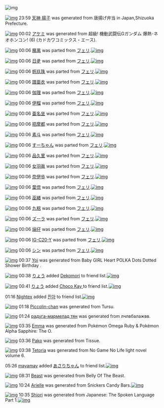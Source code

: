 ![img](http://gdrive-cdn.herokuapp.com/537b65a5bc09f0000721dda7/512px-barcode.png)

[![img](http://www.deviantsart.com/vjmn1t.png)](http://www.barcodekanojo.com/kanojo/3192391/%E5%A4%A9%E7%A5%9E%20%E6%8F%9A%E5%AD%90) 23:59 [天神 揚子](http://www.barcodekanojo.com/kanojo/3192391/%E5%A4%A9%E7%A5%9E%20%E6%8F%9A%E5%AD%90) was generated from 唐揚げ弁当 in Japan,Shizuoka Prefecture.

[![img](http://www.deviantsart.com/39k57ht.png)](http://www.barcodekanojo.com/kanojo/3192392/%E3%82%A2%E3%82%B1%E3%83%9F) 00:02 [アケミ](http://www.barcodekanojo.com/kanojo/3192392/%E3%82%A2%E3%82%B1%E3%83%9F) was generated from 超級! 機動武闘伝Gガンダム 爆熱･ネオホンコン! (6) (カドカワコミックス・エース).

[![img](http://www.deviantsart.com/2i33mi.png)](http://www.barcodekanojo.com/kanojo/581703/%E8%87%8F%E7%A6%BA) 00:06 [臏禺](http://www.barcodekanojo.com/kanojo/581703/%E8%87%8F%E7%A6%BA) was parted from [フェリ](http://www.barcodekanojo.com/kanojo/581703/%E8%87%8F%E7%A6%BA).[![img](http://www.deviantsart.com/2ekpk5a.jpeg)](http://www.barcodekanojo.com/user/12204/%E3%83%95%E3%82%A7%E3%83%AA) 

[![img](http://www.deviantsart.com/b7rsd0.png)](http://www.barcodekanojo.com/kanojo/581594/%E6%97%A5%E5%A4%9B) 00:06 [日夛](http://www.barcodekanojo.com/kanojo/581594/%E6%97%A5%E5%A4%9B) was parted from [フェリ](http://www.barcodekanojo.com/kanojo/581594/%E6%97%A5%E5%A4%9B).[![img](http://www.deviantsart.com/2ekpk5a.jpeg)](http://www.barcodekanojo.com/user/12204/%E3%83%95%E3%82%A7%E3%83%AA) 

[![img](http://www.deviantsart.com/34r1pcr.png)](http://www.barcodekanojo.com/kanojo/587395/%E5%B8%86%E7%8E%96%E7%8F%A0) 00:06 [帆玖珠](http://www.barcodekanojo.com/kanojo/587395/%E5%B8%86%E7%8E%96%E7%8F%A0) was parted from [フェリ](http://www.barcodekanojo.com/kanojo/587395/%E5%B8%86%E7%8E%96%E7%8F%A0).[![img](http://www.deviantsart.com/2ekpk5a.jpeg)](http://www.barcodekanojo.com/user/12204/%E3%83%95%E3%82%A7%E3%83%AA) 

[![img](http://www.deviantsart.com/1sqgu0r.png)](http://www.barcodekanojo.com/kanojo/587431/%E8%AD%9C%E4%BA%9C%E8%A1%A3) 00:06 [譜亜衣](http://www.barcodekanojo.com/kanojo/587431/%E8%AD%9C%E4%BA%9C%E8%A1%A3) was parted from [フェリ](http://www.barcodekanojo.com/kanojo/587431/%E8%AD%9C%E4%BA%9C%E8%A1%A3).[![img](http://www.deviantsart.com/2ekpk5a.jpeg)](http://www.barcodekanojo.com/user/12204/%E3%83%95%E3%82%A7%E3%83%AA) 

[![img](http://www.deviantsart.com/hcmmsc.png)](http://www.barcodekanojo.com/kanojo/586780/%E4%BC%BD%E7%90%86) 00:06 [伽理](http://www.barcodekanojo.com/kanojo/586780/%E4%BC%BD%E7%90%86) was parted from [フェリ](http://www.barcodekanojo.com/kanojo/586780/%E4%BC%BD%E7%90%86).[![img](http://www.deviantsart.com/2ekpk5a.jpeg)](http://www.barcodekanojo.com/user/12204/%E3%83%95%E3%82%A7%E3%83%AA) 

[![img](http://www.deviantsart.com/25gg1h2.png)](http://www.barcodekanojo.com/kanojo/572256/%E4%BC%8A%E6%A6%B4) 00:06 [伊榴](http://www.barcodekanojo.com/kanojo/572256/%E4%BC%8A%E6%A6%B4) was parted from [フェリ](http://www.barcodekanojo.com/kanojo/572256/%E4%BC%8A%E6%A6%B4).[![img](http://www.deviantsart.com/2ekpk5a.jpeg)](http://www.barcodekanojo.com/user/12204/%E3%83%95%E3%82%A7%E3%83%AA) 

[![img](http://www.deviantsart.com/uuf1qf.png)](http://www.barcodekanojo.com/kanojo/574124/%E4%BA%9C%E5%90%8D%E5%9D%90) 00:06 [亜名坐](http://www.barcodekanojo.com/kanojo/574124/%E4%BA%9C%E5%90%8D%E5%9D%90) was parted from [フェリ](http://www.barcodekanojo.com/kanojo/574124/%E4%BA%9C%E5%90%8D%E5%9D%90).[![img](http://www.deviantsart.com/2ekpk5a.jpeg)](http://www.barcodekanojo.com/user/12204/%E3%83%95%E3%82%A7%E3%83%AA) 

[![img](http://www.deviantsart.com/3ncjur3.png)](http://www.barcodekanojo.com/kanojo/572145/%E6%8A%8A%E6%91%A9%E9%83%BD) 00:06 [把摩都](http://www.barcodekanojo.com/kanojo/572145/%E6%8A%8A%E6%91%A9%E9%83%BD) was parted from [フェリ](http://www.barcodekanojo.com/kanojo/572145/%E6%8A%8A%E6%91%A9%E9%83%BD).[![img](http://www.deviantsart.com/2ekpk5a.jpeg)](http://www.barcodekanojo.com/user/12204/%E3%83%95%E3%82%A7%E3%83%AA) 

[![img](http://www.deviantsart.com/192dj16.png)](http://www.barcodekanojo.com/kanojo/572165/%E7%B4%A0%E6%96%97) 00:06 [素斗](http://www.barcodekanojo.com/kanojo/572165/%E7%B4%A0%E6%96%97) was parted from [フェリ](http://www.barcodekanojo.com/kanojo/572165/%E7%B4%A0%E6%96%97).[![img](http://www.deviantsart.com/2ekpk5a.jpeg)](http://www.barcodekanojo.com/user/12204/%E3%83%95%E3%82%A7%E3%83%AA) 

[![img](http://www.deviantsart.com/3mspsrh.png)](http://www.barcodekanojo.com/kanojo/78863/%E3%81%99%E3%83%BC%E3%81%A1%E3%82%83%E3%82%93) 00:06 [すーちゃん](http://www.barcodekanojo.com/kanojo/78863/%E3%81%99%E3%83%BC%E3%81%A1%E3%82%83%E3%82%93) was parted from [フェリ](http://www.barcodekanojo.com/kanojo/78863/%E3%81%99%E3%83%BC%E3%81%A1%E3%82%83%E3%82%93).[![img](http://www.deviantsart.com/2ekpk5a.jpeg)](http://www.barcodekanojo.com/user/12204/%E3%83%95%E3%82%A7%E3%83%AA) 

[![img](http://www.deviantsart.com/37echl8.png)](http://www.barcodekanojo.com/kanojo/764546/%E5%93%81%E4%B9%85%E9%87%8C) 00:06 [品久里](http://www.barcodekanojo.com/kanojo/764546/%E5%93%81%E4%B9%85%E9%87%8C) was parted from [フェリ](http://www.barcodekanojo.com/kanojo/764546/%E5%93%81%E4%B9%85%E9%87%8C).[![img](http://www.deviantsart.com/2ekpk5a.jpeg)](http://www.barcodekanojo.com/user/12204/%E3%83%95%E3%82%A7%E3%83%AA) 

[![img](http://www.deviantsart.com/2603b1r.png)](http://www.barcodekanojo.com/kanojo/580536/%E5%A5%B3%E7%BE%BD%E7%9C%9E) 00:06 [女羽眞](http://www.barcodekanojo.com/kanojo/580536/%E5%A5%B3%E7%BE%BD%E7%9C%9E) was parted from [フェリ](http://www.barcodekanojo.com/kanojo/580536/%E5%A5%B3%E7%BE%BD%E7%9C%9E).[![img](http://www.deviantsart.com/2ekpk5a.jpeg)](http://www.barcodekanojo.com/user/12204/%E3%83%95%E3%82%A7%E3%83%AA) 

[![img](http://www.deviantsart.com/sf4ltu.png)](http://www.barcodekanojo.com/kanojo/587502/%E5%A5%88%E4%BC%8A%E6%AD%A9) 00:06 [奈伊歩](http://www.barcodekanojo.com/kanojo/587502/%E5%A5%88%E4%BC%8A%E6%AD%A9) was parted from [フェリ](http://www.barcodekanojo.com/kanojo/587502/%E5%A5%88%E4%BC%8A%E6%AD%A9).[![img](http://www.deviantsart.com/2ekpk5a.jpeg)](http://www.barcodekanojo.com/user/12204/%E3%83%95%E3%82%A7%E3%83%AA) 

[![img](http://www.deviantsart.com/138gdne.png)](http://www.barcodekanojo.com/kanojo/587413/%E8%91%89%E5%80%B6) 00:06 [葉倶](http://www.barcodekanojo.com/kanojo/587413/%E8%91%89%E5%80%B6) was parted from [フェリ](http://www.barcodekanojo.com/kanojo/587413/%E8%91%89%E5%80%B6).[![img](http://www.deviantsart.com/2ekpk5a.jpeg)](http://www.barcodekanojo.com/user/12204/%E3%83%95%E3%82%A7%E3%83%AA) 

[![img](http://www.deviantsart.com/thu98o.png)](http://www.barcodekanojo.com/kanojo/587380/%E5%B7%AB%E7%B7%92) 00:06 [巫緒](http://www.barcodekanojo.com/kanojo/587380/%E5%B7%AB%E7%B7%92) was parted from [フェリ](http://www.barcodekanojo.com/kanojo/587380/%E5%B7%AB%E7%B7%92).[![img](http://www.deviantsart.com/2ekpk5a.jpeg)](http://www.barcodekanojo.com/user/12204/%E3%83%95%E3%82%A7%E3%83%AA) 

[![img](http://www.deviantsart.com/ah476.png)](http://www.barcodekanojo.com/kanojo/581722/%E4%B9%9D%E6%A2%A0) 00:06 [九梠](http://www.barcodekanojo.com/kanojo/581722/%E4%B9%9D%E6%A2%A0) was parted from [フェリ](http://www.barcodekanojo.com/kanojo/581722/%E4%B9%9D%E6%A2%A0).[![img](http://www.deviantsart.com/2ekpk5a.jpeg)](http://www.barcodekanojo.com/user/12204/%E3%83%95%E3%82%A7%E3%83%AA) 

[![img](http://www.deviantsart.com/1djeem8.png)](http://www.barcodekanojo.com/kanojo/550451/%E3%82%BA%E3%83%BC%E3%83%A9) 00:06 [ズーラ](http://www.barcodekanojo.com/kanojo/550451/%E3%82%BA%E3%83%BC%E3%83%A9) was parted from [フェリ](http://www.barcodekanojo.com/kanojo/550451/%E3%82%BA%E3%83%BC%E3%83%A9).[![img](http://www.deviantsart.com/2ekpk5a.jpeg)](http://www.barcodekanojo.com/user/12204/%E3%83%95%E3%82%A7%E3%83%AA) 

[![img](http://www.deviantsart.com/92gksv.png)](http://www.barcodekanojo.com/kanojo/77096/%E7%AB%AF%E4%BB%94) 00:06 [端仔](http://www.barcodekanojo.com/kanojo/77096/%E7%AB%AF%E4%BB%94) was parted from [フェリ](http://www.barcodekanojo.com/kanojo/77096/%E7%AB%AF%E4%BB%94).[![img](http://www.deviantsart.com/2ekpk5a.jpeg)](http://www.barcodekanojo.com/user/12204/%E3%83%95%E3%82%A7%E3%83%AA) 

[![img](http://www.deviantsart.com/3mmqen3.png)](http://www.barcodekanojo.com/kanojo/557618/IG-C20-Y) 00:06 [IG-C20-Y](http://www.barcodekanojo.com/kanojo/557618/IG-C20-Y) was parted from [フェリ](http://www.barcodekanojo.com/kanojo/557618/IG-C20-Y).[![img](http://www.deviantsart.com/2ekpk5a.jpeg)](http://www.barcodekanojo.com/user/12204/%E3%83%95%E3%82%A7%E3%83%AA) 

[![img](http://www.deviantsart.com/1m02k6b.png)](http://www.barcodekanojo.com/kanojo/562043/%E3%82%B7%E3%83%B3) 00:06 [シン](http://www.barcodekanojo.com/kanojo/562043/%E3%82%B7%E3%83%B3) was parted from [フェリ](http://www.barcodekanojo.com/kanojo/562043/%E3%82%B7%E3%83%B3).[![img](http://www.deviantsart.com/2ekpk5a.jpeg)](http://www.barcodekanojo.com/user/12204/%E3%83%95%E3%82%A7%E3%83%AA) 

[![img](http://www.deviantsart.com/30q90s1.png)](http://www.barcodekanojo.com/kanojo/3192393/Yoi) 00:37 [Yoi](http://www.barcodekanojo.com/kanojo/3192393/Yoi) was generated from Baby GIRL Heart POLKA Dots Dotted Shower Birthday .

[![img](http://www.deviantsart.com/3uepgng.jpeg)](http://www.barcodekanojo.com/user/440386/%E3%82%8A%E3%82%87%E3%81%86) 00:38 [りょう](http://www.barcodekanojo.com/user/440386/%E3%82%8A%E3%82%87%E3%81%86) added [Dekomori](http://www.barcodekanojo.com/kanojo/3176066/Dekomori) to friend list.[![img](http://www.deviantsart.com/3celuj2.png)](http://www.barcodekanojo.com/kanojo/3176066/Dekomori) 

[![img](http://www.deviantsart.com/3uepgng.jpeg)](http://www.barcodekanojo.com/user/440386/%E3%82%8A%E3%82%87%E3%81%86) 00:41 [りょう](http://www.barcodekanojo.com/user/440386/%E3%82%8A%E3%82%87%E3%81%86) added [Choco Kay ](http://www.barcodekanojo.com/kanojo/2520493/Choco%20Kay%20) to friend list.[![img](http://www.deviantsart.com/1kpnai.png)](http://www.barcodekanojo.com/kanojo/2520493/Choco%20Kay%20) 

01:16 [Nightex](http://www.barcodekanojo.com/user/500029/Nightex) added [진아](http://www.barcodekanojo.com/kanojo/2700114/%EC%A7%84%EC%95%84) to friend list.[![img](http://www.deviantsart.com/3hgngqs.png)](http://www.barcodekanojo.com/kanojo/2700114/%EC%A7%84%EC%95%84) 

[![img](http://www.deviantsart.com/2pkbb8t.png)](http://www.barcodekanojo.com/kanojo/3192394/Piccolin-chan) 01:18 [Piccolin-chan](http://www.barcodekanojo.com/kanojo/3192394/Piccolin-chan) was generated from Tursu.

[![img](http://www.deviantsart.com/vfl26m.png)](http://www.barcodekanojo.com/kanojo/3192395/%D1%80%D0%B0%D0%B4%D1%83%D0%B3%D0%B0-%D0%BC%D0%B0%D1%80%D0%BC%D0%B5%D0%BB%D0%B0%D0%B4%20%D1%82%D1%8F%D0%BD) 01:24 [радуга-мармелад тян](http://www.barcodekanojo.com/kanojo/3192395/%D1%80%D0%B0%D0%B4%D1%83%D0%B3%D0%B0-%D0%BC%D0%B0%D1%80%D0%BC%D0%B5%D0%BB%D0%B0%D0%B4%20%D1%82%D1%8F%D0%BD) was generated from лчлвбалажвв.

[![img](http://www.deviantsart.com/354mreh.png)](http://www.barcodekanojo.com/kanojo/3192396/Emma) 03:35 [Emma](http://www.barcodekanojo.com/kanojo/3192396/Emma) was generated from Pokémon Omega Ruby &amp; Pokémon Alpha Sapphire: The O.

[![img](http://www.deviantsart.com/24pe5ud.png)](http://www.barcodekanojo.com/kanojo/3192397/Pako) 03:36 [Pako](http://www.barcodekanojo.com/kanojo/3192397/Pako) was generated from Tissue.

[![img](http://www.deviantsart.com/13avqsb.png)](http://www.barcodekanojo.com/kanojo/3192398/Tetoria) 03:38 [Tetoria](http://www.barcodekanojo.com/kanojo/3192398/Tetoria) was generated from No Game No Life light novel volume 6.

05:26 [mayamay](http://www.barcodekanojo.com/user/500024/mayamay) added [あさりちゃん](http://www.barcodekanojo.com/kanojo/2749660/%E3%81%82%E3%81%95%E3%82%8A%E3%81%A1%E3%82%83%E3%82%93) to friend list.[![img](http://www.deviantsart.com/1q1lv8s.png)](http://www.barcodekanojo.com/kanojo/2749660/%E3%81%82%E3%81%95%E3%82%8A%E3%81%A1%E3%82%83%E3%82%93) 

[![img](http://www.deviantsart.com/pimo64.png)](http://www.barcodekanojo.com/kanojo/3192399/Beast) 08:31 [Beast](http://www.barcodekanojo.com/kanojo/3192399/Beast) was generated from Belly Of The Beast.

[![img](http://www.deviantsart.com/2tnj0kn.png)](http://www.barcodekanojo.com/kanojo/3192400/Arielle) 10:24 [Arielle](http://www.barcodekanojo.com/kanojo/3192400/Arielle) was generated from Snickers Candy Bars.[![img](http://www.deviantsart.com/cmvor.jpeg)](http://www.barcodekanojo.com/product_images/barcode/6017706/1423099385/Snickers%20Candy%20Bars.jpg) 

[![img](http://www.deviantsart.com/85kkm7.png)](http://www.barcodekanojo.com/kanojo/3192401/Shiori) 10:35 [Shiori](http://www.barcodekanojo.com/kanojo/3192401/Shiori) was generated from Japanese: The Spoken Language Part 1.[![img](http://www.deviantsart.com/1c0u02u.jpeg)](http://www.barcodekanojo.com/product_images/barcode/6017707/1423100074/Japanese%3A%20The%20Spoken%20Language%20Part%201.jpg) 

